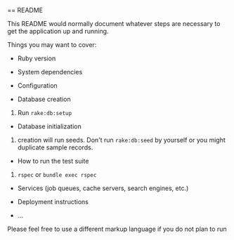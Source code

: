 == README

This README would normally document whatever steps are necessary to get the
application up and running.

Things you may want to cover:

* Ruby version

* System dependencies

* Configuration

* Database creation
1. Run `rake:db:setup`

* Database initialization
1. creation will run seeds. Don't run `rake:db:seed` by yourself or you might duplicate sample records.

* How to run the test suite
1. `rspec` or `bundle exec rspec`

* Services (job queues, cache servers, search engines, etc.)

* Deployment instructions

* ...


Please feel free to use a different markup language if you do not plan to run
